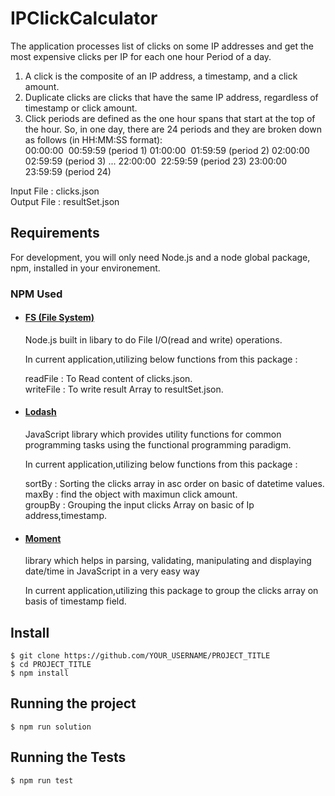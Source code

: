 # IPClickCalculator

The application processes list of clicks on some IP addresses and get the most expensive clicks per IP for each one hour Period of a day.

1. A ​click​ ​is the composite of an IP address, a timestamp, and a click amount.
2. Duplicate clicks​​ are clicks that have the same IP address, regardless of timestamp or
   click amount.
3. Click periods​​ are defined as the one hour spans that start at the top of the hour. So, in
   one day, there are 24 periods and they are broken down as follows (in HH:MM:SS format):\
   00:00:00 ​ 00:59:59 (period 1) 01:00:00 ​ 01:59:59 (period 2) 02:00:00 ​ 02:59:59 (period 3) ...
   22:00:00 ​ 22:59:59 (period 23) 23:00:00 ​ 23:59:59 (period 24)

Input File : clicks.json\
Output File : resultSet.json

## Requirements

For development, you will only need Node.js and a node global package, npm, installed in your environement.

### NPM Used

-   #### [FS (File System)](https://nodejs.org/docs/latest-v13.x/api/fs.html)

    Node.js built in libary to do File I/O(read and write) operations.

    In current application,utilizing below functions from this package :

    readFile : To Read content of clicks.json.\
    writeFile : To write result Array to resultSet.json.

-   #### [Lodash](https://lodash.com/docs/4.17.15)

    JavaScript library which provides utility functions for common programming tasks using the functional programming paradigm.

    In current application,utilizing below functions from this package :

    sortBy : Sorting the clicks array in asc order on basic of datetime values.\
    maxBy : find the object with maximun click amount.\
    groupBy : Grouping the input clicks Array on basic of Ip address,timestamp.

-   #### [Moment](https://momentjs.com/)

    library which helps in parsing, validating, manipulating and displaying date/time in JavaScript in a very easy way

    In current application,utilizing this package to group the clicks array on basis of timestamp field.

## Install

    $ git clone https://github.com/YOUR_USERNAME/PROJECT_TITLE
    $ cd PROJECT_TITLE
    $ npm install

## Running the project

    $ npm run solution

## Running the Tests

    $ npm run test
